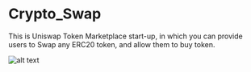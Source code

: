 # Crypto_Swap

This is Uniswap Token Marketplace start-up, in which you can provide users to Swap any ERC20 token, and allow them to buy token.

![alt text](https://custom-swap.vercel.app/)

